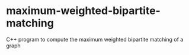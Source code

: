 maximum-weighted-bipartite-matching
===================================

C++ program to compute the maximum weighted bipartite matching of a graph